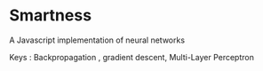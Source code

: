 # Smartness
A Javascript implementation of neural networks

Keys : Backpropagation , gradient descent, Multi-Layer Perceptron
